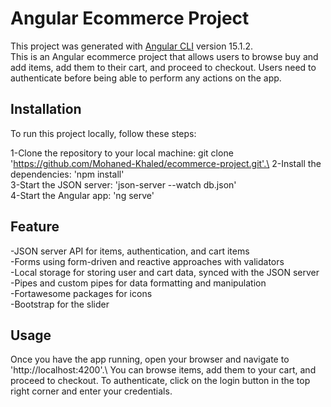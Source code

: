 # Angular Ecommerce Project

This project was generated with [Angular CLI](https://github.com/angular/angular-cli) version 15.1.2.\
This is an Angular ecommerce project that allows users to browse  buy and add items, add them to their cart, and proceed to checkout. Users need to authenticate before being able to perform any actions on the app.

## Installation

To run this project locally, follow these steps:

1-Clone the repository to your local machine: git clone 'https://github.com/Mohaned-Khaled/ecommerce-project.git'.\
2-Install the dependencies: 'npm install'\
3-Start the JSON server: 'json-server --watch db.json'\
4-Start the Angular app: 'ng serve'

## Feature
-JSON server API for items, authentication, and cart items\
-Forms using form-driven and reactive approaches with validators\
-Local storage for storing user and cart data, synced with the JSON server\
-Pipes and custom pipes for data formatting and manipulation\
-Fortawesome packages for icons\
-Bootstrap for the slider

## Usage

Once you have the app running, open your browser and navigate to 'http://localhost:4200'.\ You can browse items, add them to your cart, and proceed to checkout. To authenticate, click on the login button in the top right corner and enter your credentials.

